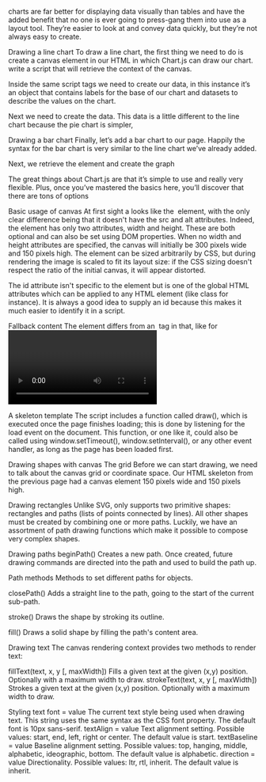 charts are far better for displaying data visually than tables and have the added benefit that no one is ever going to press-gang them into use as a layout tool. They’re easier to look at and convey data quickly, but they’re not always easy to create.

Drawing a line chart
To draw a line chart, the first thing we need to do is create a canvas element in our HTML in which Chart.js can draw our chart.
write a script that will retrieve the context of the canvas.

Inside the same script tags we need to create our data, in this instance it’s an object that contains labels for the base of our chart and datasets to describe the values on the chart.

Next we need to create the data. This data is a little different to the line chart because the pie chart is simpler,

Drawing a bar chart
Finally, let’s add  a bar chart to our page. Happily the syntax for the bar chart is very similar to the line chart we’ve already added.

Next, we retrieve the element and create the graph

The great things about Chart.js are that it’s simple to use and really very flexible. Plus, once you’ve mastered the basics here, you’ll discover that there are tons of options

Basic usage of canvas
At first sight a <canvas> looks like the <img> element, with the only clear difference being that it doesn't have the src and alt attributes. Indeed, the <canvas> element has only two attributes, width and height. These are both optional and can also be set using DOM properties. When no width and height attributes are specified, the canvas will initially be 300 pixels wide and 150 pixels high. The element can be sized arbitrarily by CSS, but during rendering the image is scaled to fit its layout size: if the CSS sizing doesn't respect the ratio of the initial canvas, it will appear distorted.

The id attribute isn't specific to the <canvas> element but is one of the global HTML attributes which can be applied to any HTML element (like class for instance). It is always a good idea to supply an id because this makes it much easier to identify it in a script.

Fallback content
The <canvas> element differs from an <img> tag in that, like for <video>, <audio>, or <picture> elements, it is easy to define some fallback content, to be displayed in older browsers not supporting it, like versions of Internet Explorer earlier than version 9 or textual browsers. You should always provide fallback content to be displayed by those browsers.

A skeleton template
The script includes a function called draw(), which is executed once the page finishes loading; this is done by listening for the load event on the document. This function, or one like it, could also be called using window.setTimeout(), window.setInterval(), or any other event handler, as long as the page has been loaded first.

Drawing shapes with canvas
The grid
Before we can start drawing, we need to talk about the canvas grid or coordinate space. Our HTML skeleton from the previous page had a canvas element 150 pixels wide and 150 pixels high.

Drawing rectangles
Unlike SVG, <canvas> only supports two primitive shapes: rectangles and paths (lists of points connected by lines). All other shapes must be created by combining one or more paths. Luckily, we have an assortment of path drawing functions which make it possible to compose very complex shapes.

Drawing paths
beginPath()
Creates a new path. Once created, future drawing commands are directed into the path and used to build the path up.

Path methods
Methods to set different paths for objects.

closePath()
Adds a straight line to the path, going to the start of the current sub-path.

stroke()
Draws the shape by stroking its outline.

fill()
Draws a solid shape by filling the path's content area.

Drawing text
The canvas rendering context provides two methods to render text:

fillText(text, x, y [, maxWidth])
Fills a given text at the given (x,y) position. Optionally with a maximum width to draw.
strokeText(text, x, y [, maxWidth])
Strokes a given text at the given (x,y) position. Optionally with a maximum width to draw.

Styling text
font = value
The current text style being used when drawing text. This string uses the same syntax as the CSS font property. The default font is 10px sans-serif.
textAlign = value
Text alignment setting. Possible values: start, end, left, right or center. The default value is start.
textBaseline = value
Baseline alignment setting. Possible values: top, hanging, middle, alphabetic, ideographic, bottom. The default value is alphabetic.
direction = value
Directionality. Possible values: ltr, rtl, inherit. The default value is inherit.
